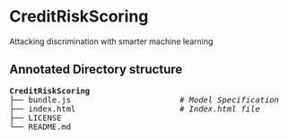 # CreditRiskScoring
Attacking discrimination with smarter machine learning
## Annotated Directory structure
<pre>
<strong>CreditRiskScoring</strong>
├── bundle.js                       <i># Model Specification</i> 
├── index.html                      <i># Index.html file</i>  
├── LICENSE
└── README.md
</pre>
